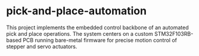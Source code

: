 # pick-and-place-automation
This project implements the embedded control backbone of an automated pick and place operations. The system centers on a custom STM32F103RB-based PCB running bare-metal firmware for precise motion control of stepper and servo actuators.
